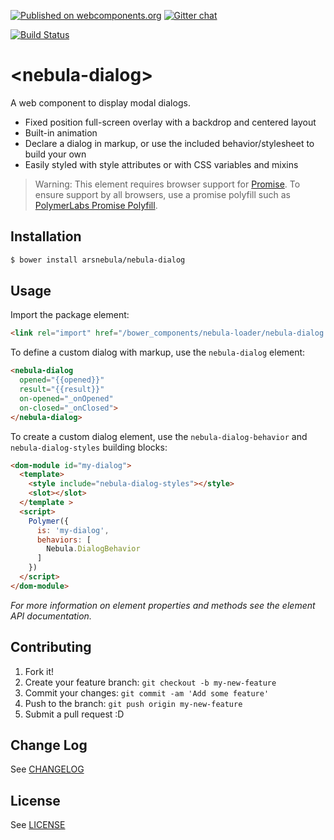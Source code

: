 [![Published on webcomponents.org](https://img.shields.io/badge/webcomponents.org-published-blue.svg)](https://www.webcomponents.org/element/arsnebula/nebula-dialog)
[![Gitter chat](https://badges.gitter.im/org.png)](https://gitter.im/arsnebula/webcomponents)

[![Build Status](https://saucelabs.com/browser-matrix/arsnebula.svg)](https://saucelabs.com/beta/builds/cfe7b962114d42faa30844eea0a7155e)

# \<nebula-dialog\>

A web component to display modal dialogs.

* Fixed position full-screen overlay with a backdrop and centered layout
* Built-in animation
* Declare a dialog in markup, or use the included behavior/stylesheet to build your own
* Easily styled with style attributes or with CSS variables and mixins

> Warning: This element requires browser support for [Promise](https://developer.mozilla.org/en-US/docs/Web/JavaScript/Reference/Global_Objects/Promise). To ensure support by all browsers, use a promise polyfill such as [PolymerLabs Promise Polyfill](https://github.com/PolymerLabs/promise-polyfill).

## Installation

```sh
$ bower install arsnebula/nebula-dialog
```

## Usage

Import the package element:

```html
<link rel="import" href="/bower_components/nebula-loader/nebula-dialog.html"> 
```

To define a custom dialog with markup, use the `nebula-dialog` element:

```html
<nebula-dialog
  opened="{{opened}}"
  result="{{result}}"
  on-opened="_onOpened"
  on-closed="_onClosed">
</nebula-dialog>
```

To create a custom dialog element, use the `nebula-dialog-behavior` and `nebula-dialog-styles` building blocks:

```html
<dom-module id="my-dialog">
  <template>
    <style include="nebula-dialog-styles"></style>
    <slot></slot>
  </template >
  <script>
    Polymer({
      is: 'my-dialog',
      behaviors: [
        Nebula.DialogBehavior
      ]
    })
  </script>
</dom-module>
```

*For more information on element properties and methods see the element API documentation.*

## Contributing

1. Fork it!
2. Create your feature branch: `git checkout -b my-new-feature`
3. Commit your changes: `git commit -am 'Add some feature'`
4. Push to the branch: `git push origin my-new-feature`
5. Submit a pull request :D

## Change Log

See [CHANGELOG](/CHANGELOG.md)

## License

See [LICENSE](/LICENSE.md)